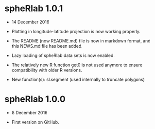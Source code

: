 # spheRlab 1.0.1

* 14 December 2016

* Plotting in longitude-latitude projection is now working properly.

* The README (now README.md) file is now in markdown format, and this NEWS.md file has been added.

* Lazy loading of spheRlab data sets is now enabled.

* The relatively new R function get0 is not used anymore to ensure compatibility with older R versions.

* New function(s): sl.segment (used internally to truncate polygons)

# spheRlab 1.0.0

* 8 December 2016

* First version on GitHub.